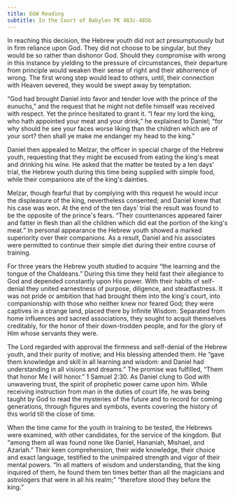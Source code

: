 ```yaml
---
title: EGW Reading
subtitle: In the Court of Babylon PK 483c-485b
---
```


In reaching this decision, the Hebrew youth did not act presumptuously but in firm reliance upon God. They did not choose to be singular, but they would be so rather than dishonor God. Should they compromise with wrong in this instance by yielding to the pressure of circumstances, their departure from principle would weaken their sense of right and their abhorrence of wrong. The first wrong step would lead to others, until, their connection with Heaven severed, they would be swept away by temptation.

“God had brought Daniel into favor and tender love with the prince of the eunuchs,” and the request that he might not defile himself was received with respect. Yet the prince hesitated to grant it. “I fear my lord the king, who hath appointed your meat and your drink,” he explained to Daniel; “for why should he see your faces worse liking than the children which are of your sort? then shall ye make me endanger my head to the king.”

Daniel then appealed to Melzar, the officer in special charge of the Hebrew youth, requesting that they might be excused from eating the king's meat and drinking his wine. He asked that the matter be tested by a ten days’ trial, the Hebrew youth during this time being supplied with simple food, while their companions ate of the king's dainties.

Melzar, though fearful that by complying with this request he would incur the displeasure of the king, nevertheless consented; and Daniel knew that his case was won. At the end of the ten days’ trial the result was found to be the opposite of the prince's fears. “Their countenances appeared fairer and fatter in flesh than all the children which did eat the portion of the king's meat.” In personal appearance the Hebrew youth showed a marked superiority over their companions. As a result, Daniel and his associates were permitted to continue their simple diet during their entire course of training.

For three years the Hebrew youth studied to acquire “the learning and the tongue of the Chaldeans.” During this time they held fast their allegiance to God and depended constantly upon His power. With their habits of self-denial they united earnestness of purpose, diligence, and steadfastness. It was not pride or ambition that had brought them into the king's court, into companionship with those who neither knew nor feared God; they were captives in a strange land, placed there by Infinite Wisdom. Separated from home influences and sacred associations, they sought to acquit themselves creditably, for the honor of their down-trodden people, and for the glory of Him whose servants they were.

The Lord regarded with approval the firmness and self-denial of the Hebrew youth, and their purity of motive; and His blessing attended them. He “gave them knowledge and skill in all learning and wisdom: and Daniel had understanding in all visions and dreams.” The promise was fulfilled, “Them that honor Me I will honor.” 1 Samuel 2:30. As Daniel clung to God with unwavering trust, the spirit of prophetic power came upon him. While receiving instruction from man in the duties of court life, he was being taught by God to read the mysteries of the future and to record for coming generations, through figures and symbols, events covering the history of this world till the close of time.

When the time came for the youth in training to be tested, the Hebrews were examined, with other candidates, for the service of the kingdom. But “among them all was found none like Daniel, Hananiah, Mishael, and Azariah.” Their keen comprehension, their wide knowledge, their choice and exact language, testified to the unimpaired strength and vigor of their mental powers. “In all matters of wisdom and understanding, that the king inquired of them, he found them ten times better than all the magicians and astrologers that were in all his realm;” “therefore stood they before the king.”